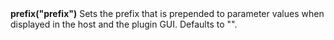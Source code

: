 <a name="prefix"><h3 style="padding-top: 40px; margin-top: 40px;"></h3></a>
**prefix("prefix")** Sets the prefix that is prepended to parameter values when displayed in the host and the plugin GUI. Defaults to "".

